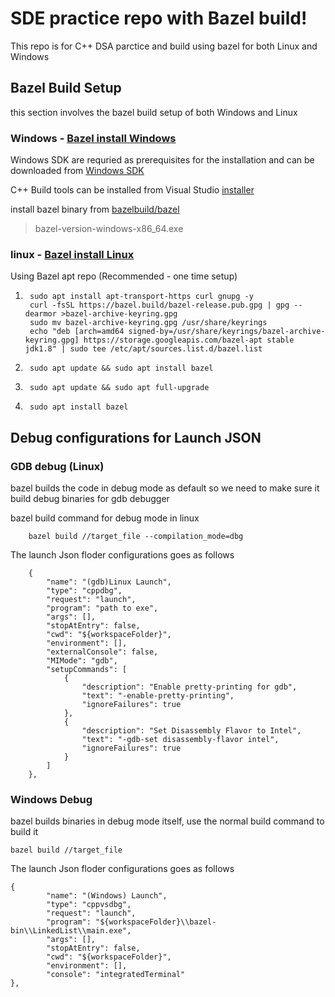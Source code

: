 # SDE practice repo with Bazel build!

This repo is for C++ DSA parctice and build using bazel for both Linux and Windows


## Bazel Build Setup 
this section involves the bazel build setup of both Windows and Linux

### Windows - [Bazel install Windows](https://bazel.build/install/windows)

Windows SDK are requried as prerequisites for the installation and can be downloaded from [Windows SDK](https://developer.microsoft.com/en-us/windows/downloads/windows-sdk/)

C++ Build tools can be installed from Visual Studio [installer](https://visualstudio.microsoft.com/downloads/) 

install bazel binary from [bazelbuild/bazel](https://github.com/bazelbuild/bazel/releases)
> bazel-version-windows-x86_64.exe

### linux - [Bazel install Linux](https://bazel.build/install/ubuntu)

Using Bazel apt repo (Recommended - one time setup)

1.      sudo apt install apt-transport-https curl gnupg -y
        curl -fsSL https://bazel.build/bazel-release.pub.gpg | gpg --dearmor >bazel-archive-keyring.gpg
        sudo mv bazel-archive-keyring.gpg /usr/share/keyrings
        echo "deb [arch=amd64 signed-by=/usr/share/keyrings/bazel-archive-keyring.gpg] https://storage.googleapis.com/bazel-apt stable jdk1.8" | sudo tee /etc/apt/sources.list.d/bazel.list

2.      sudo apt update && sudo apt install bazel
3.      sudo apt update && sudo apt full-upgrade
4.      sudo apt install bazel

## Debug configurations for Launch JSON

### GDB debug (Linux)
bazel builds the code in debug mode as default so we need to make sure it build debug binaries for gdb debugger

bazel build command for debug mode in linux 
        
        bazel build //target_file --compilation_mode=dbg

The launch Json floder configurations goes as follows

        {
            "name": "(gdb)Linux Launch",
            "type": "cppdbg",
            "request": "launch",
            "program": "path to exe",
            "args": [],
            "stopAtEntry": false,
            "cwd": "${workspaceFolder}",
            "environment": [],
            "externalConsole": false,
            "MIMode": "gdb",
            "setupCommands": [
                {
                    "description": "Enable pretty-printing for gdb",
                    "text": "-enable-pretty-printing",
                    "ignoreFailures": true
                },
                {
                    "description": "Set Disassembly Flavor to Intel",
                    "text": "-gdb-set disassembly-flavor intel",
                    "ignoreFailures": true
                }
            ]
        },

### Windows Debug

bazel builds binaries in debug mode itself, use the normal build command to build it 

    bazel build //target_file

The launch Json floder configurations goes as follows

    {
            "name": "(Windows) Launch",
            "type": "cppvsdbg",
            "request": "launch",
            "program": "${workspaceFolder}\\bazel-bin\\LinkedList\\main.exe",
            "args": [],
            "stopAtEntry": false,
            "cwd": "${workspaceFolder}",
            "environment": [],
            "console": "integratedTerminal"
    },    